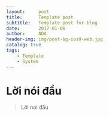 ```yaml
---
layout:     post
title:      Template post
subtitle:   Template post for blog
date:       2017-01-06
author:     NDA
header-img: img/post-bg-ios9-web.jpg
catalog: true
tags:
    - Template
    - System
---
```

# Lời nói đầu

>Lời nói đầu

